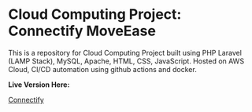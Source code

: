 # Cloud Computing Project: Connectify MoveEase

This is a repository for Cloud Computing Project built using PHP Laravel (LAMP Stack), MySQL, Apache, HTML, CSS, JavaScript. Hosted on AWS Cloud, CI/CD automation using github actions and docker.

**Live Version Here:**

[Connectify](http://connectify.com)
